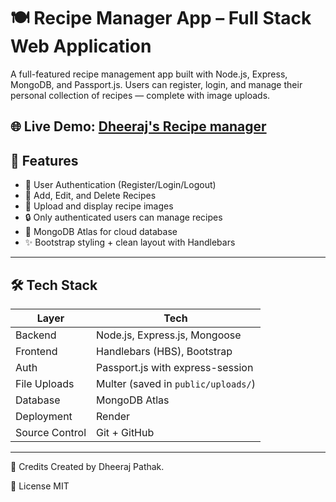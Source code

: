 # 🍽️ Recipe Manager App – Full Stack Web Application

A full-featured recipe management app built with Node.js, Express, MongoDB, and Passport.js. Users can register, login, and manage their personal collection of recipes — complete with image uploads.

🌐 **Live Demo**: [Dheeraj's Recipe manager](https://recipe-manager-x3of.onrender.com)
---

## 🚀 Features

- 👤 User Authentication (Register/Login/Logout)
- 🧾 Add, Edit, and Delete Recipes
- 📸 Upload and display recipe images
- 🔒 Only authenticated users can manage recipes
- 💾 MongoDB Atlas for cloud database
- ✨ Bootstrap styling + clean layout with Handlebars

---

## 🛠️ Tech Stack

| Layer        | Tech                                  |
|--------------|----------------------------------------|
| Backend      | Node.js, Express.js, Mongoose          |
| Frontend     | Handlebars (HBS), Bootstrap            |
| Auth         | Passport.js with express-session       |
| File Uploads | Multer (saved in `public/uploads/`)    |
| Database     | MongoDB Atlas                          |
| Deployment   | Render                                 |
| Source Control | Git + GitHub                         |

---


🙌 Credits
Created by Dheeraj Pathak.

📜 License
MIT
